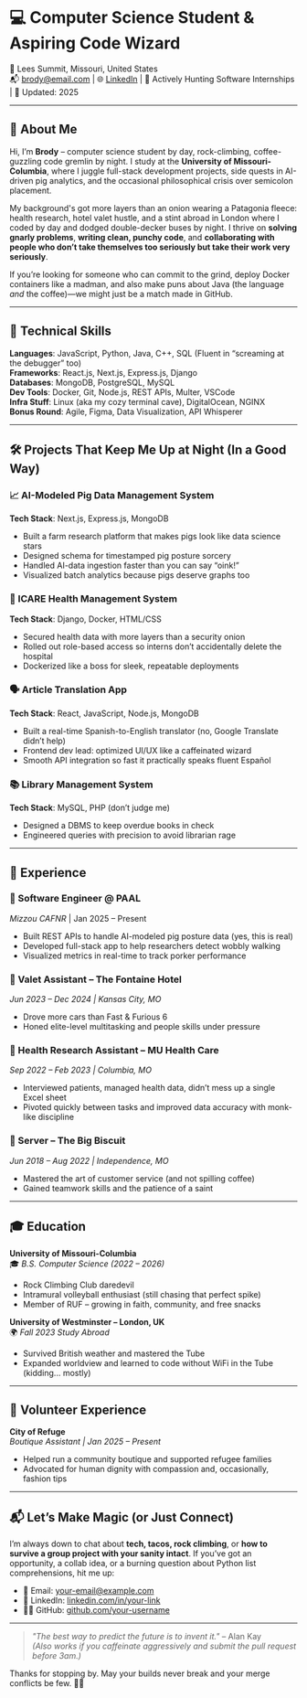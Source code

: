# 💻 Computer Science Student & Aspiring Code Wizard  
📍 Lees Summit, Missouri, United States  
📬 brody@email.com | 🌐 [LinkedIn](https://www.linkedin.com/in/your-linkedin) | 🧠 Actively Hunting Software Internships | 📅 Updated: 2025  

---

## 👋 About Me  

Hi, I’m **Brody** – computer science student by day, rock-climbing, coffee-guzzling code gremlin by night. I study at the **University of Missouri-Columbia**, where I juggle full-stack development projects, side quests in AI-driven pig analytics, and the occasional philosophical crisis over semicolon placement.  

My background's got more layers than an onion wearing a Patagonia fleece: health research, hotel valet hustle, and a stint abroad in London where I coded by day and dodged double-decker buses by night. I thrive on **solving gnarly problems**, **writing clean, punchy code**, and **collaborating with people who don’t take themselves too seriously but take their work very seriously**.  

If you’re looking for someone who can commit to the grind, deploy Docker containers like a madman, and also make puns about Java (the language *and* the coffee)—we might just be a match made in GitHub.  

---

## 🧠 Technical Skills  
**Languages**: JavaScript, Python, Java, C++, SQL (Fluent in “screaming at the debugger” too)  
**Frameworks**: React.js, Next.js, Express.js, Django  
**Databases**: MongoDB, PostgreSQL, MySQL  
**Dev Tools**: Docker, Git, Node.js, REST APIs, Multer, VSCode  
**Infra Stuff**: Linux (aka my cozy terminal cave), DigitalOcean, NGINX  
**Bonus Round**: Agile, Figma, Data Visualization, API Whisperer  

---

## 🛠️ Projects That Keep Me Up at Night (In a Good Way)  

### 📈 AI-Modeled Pig Data Management System  
**Tech Stack**: Next.js, Express.js, MongoDB  
- Built a farm research platform that makes pigs look like data science stars  
- Designed schema for timestamped pig posture sorcery  
- Handled AI-data ingestion faster than you can say “oink!”  
- Visualized batch analytics because pigs deserve graphs too  

### 🏥 ICARE Health Management System  
**Tech Stack**: Django, Docker, HTML/CSS  
- Secured health data with more layers than a security onion  
- Rolled out role-based access so interns don’t accidentally delete the hospital  
- Dockerized like a boss for sleek, repeatable deployments  

### 🗣️ Article Translation App  
**Tech Stack**: React, JavaScript, Node.js, MongoDB  
- Built a real-time Spanish-to-English translator (no, Google Translate didn’t help)  
- Frontend dev lead: optimized UI/UX like a caffeinated wizard  
- Smooth API integration so fast it practically speaks fluent Español  

### 📚 Library Management System  
**Tech Stack**: MySQL, PHP (don’t judge me)  
- Designed a DBMS to keep overdue books in check  
- Engineered queries with precision to avoid librarian rage  

---

## 💼 Experience  

### 🐷 Software Engineer @ PAAL  
*Mizzou CAFNR* | Jan 2025 – Present  
- Built REST APIs to handle AI-modeled pig posture data (yes, this is real)  
- Developed full-stack app to help researchers detect wobbly walking  
- Visualized metrics in real-time to track porker performance  

### 🏨 Valet Assistant – The Fontaine Hotel  
*Jun 2023 – Dec 2024 | Kansas City, MO*  
- Drove more cars than Fast & Furious 6  
- Honed elite-level multitasking and people skills under pressure  

### 🧪 Health Research Assistant – MU Health Care  
*Sep 2022 – Feb 2023 | Columbia, MO*  
- Interviewed patients, managed health data, didn’t mess up a single Excel sheet  
- Pivoted quickly between tasks and improved data accuracy with monk-like discipline  

### 🍳 Server – The Big Biscuit  
*Jun 2018 – Aug 2022 | Independence, MO*  
- Mastered the art of customer service (and not spilling coffee)  
- Gained teamwork skills and the patience of a saint  

---

## 🎓 Education  

**University of Missouri-Columbia**  
🎓 *B.S. Computer Science (2022 – 2026)*  
- Rock Climbing Club daredevil  
- Intramural volleyball enthusiast (still chasing that perfect spike)  
- Member of RUF – growing in faith, community, and free snacks  

**University of Westminster – London, UK**  
🌍 *Fall 2023 Study Abroad*  
- Survived British weather and mastered the Tube  
- Expanded worldview and learned to code without WiFi in the Tube (kidding... mostly)  

---

## 🤝 Volunteer Experience  

**City of Refuge**  
*Boutique Assistant | Jan 2025 – Present*  
- Helped run a community boutique and supported refugee families  
- Advocated for human dignity with compassion and, occasionally, fashion tips  

---

## 📬 Let’s Make Magic (or Just Connect)  

I’m always down to chat about **tech, tacos, rock climbing**, or **how to survive a group project with your sanity intact**. If you’ve got an opportunity, a collab idea, or a burning question about Python list comprehensions, hit me up:  

- 📧 Email: your-email@example.com  
- 💼 LinkedIn: [linkedin.com/in/your-link](https://www.linkedin.com/in/your-linkedin)  
- 👨‍💻 GitHub: [github.com/your-username](https://github.com/your-username)  

---

> _"The best way to predict the future is to invent it."_ – Alan Kay  
> _(Also works if you caffeinate aggressively and submit the pull request before 3am.)_  

Thanks for stopping by. May your builds never break and your merge conflicts be few. 🚀🖖

